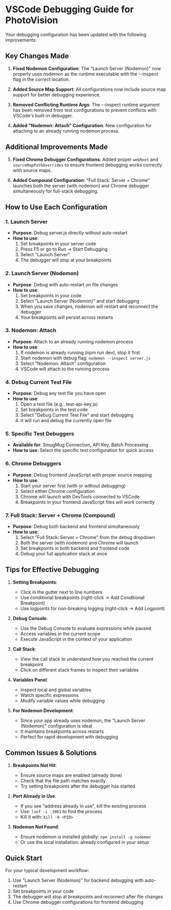 # VSCode Debugging Guide for PhotoVision

Your debugging configuration has been updated with the following improvements:

## Key Changes Made

1. **Fixed Nodemon Configuration**: The "Launch Server (Nodemon)" now properly uses nodemon as the runtime executable with the --inspect flag in the correct location.

2. **Added Source Map Support**: All configurations now include source map support for better debugging experience.

3. **Removed Conflicting Runtime Args**: The --inspect runtime argument has been removed from test configurations to prevent conflicts with VSCode's built-in debugger.

4. **Added "Nodemon: Attach" Configuration**: New configuration for attaching to an already running nodemon process.

## Additional Improvements Made

5. **Fixed Chrome Debugger Configurations**: Added proper `webRoot` and `sourceMapPathOverrides` to ensure frontend debugging works correctly with source maps.

6. **Added Compound Configuration**: "Full Stack: Server + Chrome" launches both the server (with nodemon) and Chrome debugger simultaneously for full-stack debugging.

## How to Use Each Configuration

### 1. Launch Server
- **Purpose**: Debug server.js directly without auto-restart
- **How to use**:
  1. Set breakpoints in your server code
  2. Press F5 or go to Run → Start Debugging
  3. Select "Launch Server"
  4. The debugger will stop at your breakpoints

### 2. Launch Server (Nodemon)
- **Purpose**: Debug with auto-restart on file changes
- **How to use**:
  1. Set breakpoints in your code
  2. Select "Launch Server (Nodemon)" and start debugging
  3. When you save changes, nodemon will restart and reconnect the debugger
  4. Your breakpoints will persist across restarts

### 3. Nodemon: Attach
- **Purpose**: Attach to an already running nodemon process
- **How to use**:
  1. If nodemon is already running (npm run dev), stop it first
  2. Start nodemon with debug flag: `nodemon --inspect server.js`
  3. Select "Nodemon: Attach" configuration
  4. VSCode will attach to the running process

### 4. Debug Current Test File
- **Purpose**: Debug any test file you have open
- **How to use**:
  1. Open a test file (e.g., test-api-key.js)
  2. Set breakpoints in the test code
  3. Select "Debug Current Test File" and start debugging
  4. It will run and debug the currently open file

### 5. Specific Test Debuggers
- **Available for**: SmugMug Connection, API Key, Batch Processing
- **How to use**: Select the specific test configuration for quick access

### 6. Chrome Debuggers
- **Purpose**: Debug frontend JavaScript with proper source mapping
- **How to use**:
  1. Start your server first (with or without debugging)
  2. Select either Chrome configuration
  3. Chrome will launch with DevTools connected to VSCode
  4. Breakpoints in your frontend JavaScript files will work correctly

### 7. Full Stack: Server + Chrome (Compound)
- **Purpose**: Debug both backend and frontend simultaneously
- **How to use**:
  1. Select "Full Stack: Server + Chrome" from the debug dropdown
  2. Both the server (with nodemon) and Chrome will launch
  3. Set breakpoints in both backend and frontend code
  4. Debug your full application stack at once

## Tips for Effective Debugging

1. **Setting Breakpoints**:
   - Click in the gutter next to line numbers
   - Use conditional breakpoints (right-click → Add Conditional Breakpoint)
   - Use logpoints for non-breaking logging (right-click → Add Logpoint)

2. **Debug Console**:
   - Use the Debug Console to evaluate expressions while paused
   - Access variables in the current scope
   - Execute JavaScript in the context of your application

3. **Call Stack**:
   - View the call stack to understand how you reached the current breakpoint
   - Click on different stack frames to inspect their variables

4. **Variables Panel**:
   - Inspect local and global variables
   - Watch specific expressions
   - Modify variable values while debugging

5. **For Nodemon Development**:
   - Since your app already uses nodemon, the "Launch Server (Nodemon)" configuration is ideal
   - It maintains breakpoints across restarts
   - Perfect for rapid development with debugging

## Common Issues & Solutions

1. **Breakpoints Not Hit**:
   - Ensure source maps are enabled (already done)
   - Check that the file path matches exactly
   - Try setting breakpoints after the debugger has started

2. **Port Already in Use**:
   - If you see "address already in use", kill the existing process
   - Use: `lsof -i :3001` to find the process
   - Kill it with: `kill -9 <PID>`

3. **Nodemon Not Found**:
   - Ensure nodemon is installed globally: `npm install -g nodemon`
   - Or use the local installation: already configured in your setup

## Quick Start

For your typical development workflow:
1. Use "Launch Server (Nodemon)" for backend debugging with auto-restart
2. Set breakpoints in your code
3. The debugger will stop at breakpoints and reconnect after file changes
4. Use Chrome debugger configurations for frontend debugging
